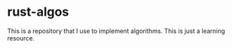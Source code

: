 # rust-algos
This is a repository that I use to implement algorithms. This is just a learning resource.
